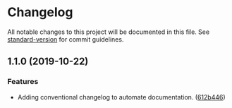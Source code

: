 # Changelog

All notable changes to this project will be documented in this file. See [standard-version](https://github.com/conventional-changelog/standard-version) for commit guidelines.

## 1.1.0 (2019-10-22)


### Features

* Adding conventional changelog to automate documentation. ([612b446](https://github.com/Xillians/discordBot/commit/612b4468ac17fbf3df187fa57a1910a83dcacbc7))
